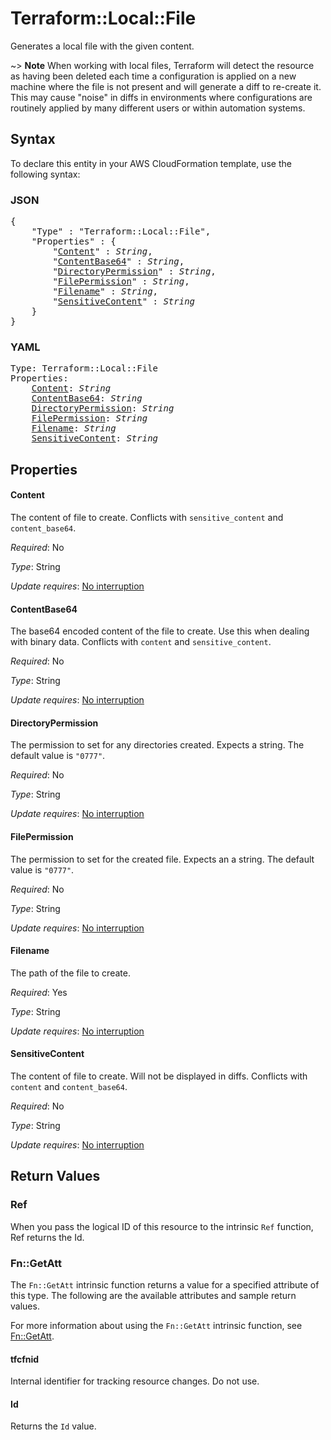 # Terraform::Local::File

Generates a local file with the given content.

~> **Note** When working with local files, Terraform will detect the resource
as having been deleted each time a configuration is applied on a new machine
where the file is not present and will generate a diff to re-create it. This
may cause "noise" in diffs in environments where configurations are routinely
applied by many different users or within automation systems.

## Syntax

To declare this entity in your AWS CloudFormation template, use the following syntax:

### JSON

<pre>
{
    "Type" : "Terraform::Local::File",
    "Properties" : {
        "<a href="#content" title="Content">Content</a>" : <i>String</i>,
        "<a href="#contentbase64" title="ContentBase64">ContentBase64</a>" : <i>String</i>,
        "<a href="#directorypermission" title="DirectoryPermission">DirectoryPermission</a>" : <i>String</i>,
        "<a href="#filepermission" title="FilePermission">FilePermission</a>" : <i>String</i>,
        "<a href="#filename" title="Filename">Filename</a>" : <i>String</i>,
        "<a href="#sensitivecontent" title="SensitiveContent">SensitiveContent</a>" : <i>String</i>
    }
}
</pre>

### YAML

<pre>
Type: Terraform::Local::File
Properties:
    <a href="#content" title="Content">Content</a>: <i>String</i>
    <a href="#contentbase64" title="ContentBase64">ContentBase64</a>: <i>String</i>
    <a href="#directorypermission" title="DirectoryPermission">DirectoryPermission</a>: <i>String</i>
    <a href="#filepermission" title="FilePermission">FilePermission</a>: <i>String</i>
    <a href="#filename" title="Filename">Filename</a>: <i>String</i>
    <a href="#sensitivecontent" title="SensitiveContent">SensitiveContent</a>: <i>String</i>
</pre>

## Properties

#### Content

The content of file to create. Conflicts with `sensitive_content` and `content_base64`.

_Required_: No

_Type_: String

_Update requires_: [No interruption](https://docs.aws.amazon.com/AWSCloudFormation/latest/UserGuide/using-cfn-updating-stacks-update-behaviors.html#update-no-interrupt)

#### ContentBase64

The base64 encoded content of the file to create. Use this when dealing with binary data. Conflicts with `content` and `sensitive_content`.

_Required_: No

_Type_: String

_Update requires_: [No interruption](https://docs.aws.amazon.com/AWSCloudFormation/latest/UserGuide/using-cfn-updating-stacks-update-behaviors.html#update-no-interrupt)

#### DirectoryPermission

The permission to set for any directories created. Expects a string. The default value is `"0777"`.

_Required_: No

_Type_: String

_Update requires_: [No interruption](https://docs.aws.amazon.com/AWSCloudFormation/latest/UserGuide/using-cfn-updating-stacks-update-behaviors.html#update-no-interrupt)

#### FilePermission

The permission to set for the created file. Expects an a string. The default value is `"0777"`.

_Required_: No

_Type_: String

_Update requires_: [No interruption](https://docs.aws.amazon.com/AWSCloudFormation/latest/UserGuide/using-cfn-updating-stacks-update-behaviors.html#update-no-interrupt)

#### Filename

The path of the file to create.

_Required_: Yes

_Type_: String

_Update requires_: [No interruption](https://docs.aws.amazon.com/AWSCloudFormation/latest/UserGuide/using-cfn-updating-stacks-update-behaviors.html#update-no-interrupt)

#### SensitiveContent

The content of file to create. Will not be displayed in diffs. Conflicts with `content` and `content_base64`.

_Required_: No

_Type_: String

_Update requires_: [No interruption](https://docs.aws.amazon.com/AWSCloudFormation/latest/UserGuide/using-cfn-updating-stacks-update-behaviors.html#update-no-interrupt)

## Return Values

### Ref

When you pass the logical ID of this resource to the intrinsic `Ref` function, Ref returns the Id.

### Fn::GetAtt

The `Fn::GetAtt` intrinsic function returns a value for a specified attribute of this type. The following are the available attributes and sample return values.

For more information about using the `Fn::GetAtt` intrinsic function, see [Fn::GetAtt](https://docs.aws.amazon.com/AWSCloudFormation/latest/UserGuide/intrinsic-function-reference-getatt.html).

#### tfcfnid

Internal identifier for tracking resource changes. Do not use.

#### Id

Returns the <code>Id</code> value.

